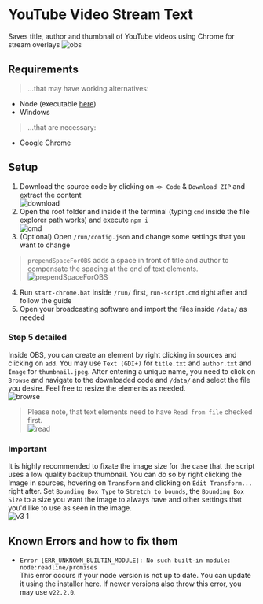 # YouTube Video Stream Text
Saves title, author and thumbnail of YouTube videos using Chrome for stream overlays
![obs](https://github.com/ItsLeMax/YouTube-Video-Stream-Text/assets/80857459/5c6c2c65-1320-4976-8cc4-4a810ed3653c)

## Requirements
> ...that may have working alternatives:
- Node (executable [here](https://nodejs.org/en/download/))
- Windows
> ...that are necessary:
- Google Chrome

## Setup
1. Download the source code by clicking on `<> Code` & `Download ZIP` and extract the content\
![download](https://github.com/ItsLeMax/YouTube-Video-Stream-Text/assets/80857459/883af1c1-5670-4325-88b3-24452ebc5acb)
2. Open the root folder and inside it the terminal (typing `cmd` inside the file explorer path works) and execute `npm i`\
![cmd](https://github.com/ItsLeMax/YouTube-Video-Stream-Text/assets/80857459/7334f1ee-197e-46e2-8909-2ea95e83f9f6)
3. (Optional) Open `/run/config.json` and change some settings that you want to change
> `prependSpaceForOBS` adds a space in front of title and author to compensate the spacing at the end of text elements.\
![prependSpaceForOBS](https://github.com/ItsLeMax/YouTube-Video-Stream-Text/assets/80857459/f4e7f163-a664-4c4d-abe5-fd32b89596f3)
4. Run `start-chrome.bat` inside `/run/` first, `run-script.cmd` right after and follow the guide
5. Open your broadcasting software and import the files inside `/data/` as needed

### Step 5 detailed
Inside OBS, you can create an element by right clicking in sources and clicking on `add`. You may use `Text (GDI+)` for `title.txt` and `author.txt` and `Image` for `thumbnail.jpeg`. After entering a unique name, you need to click on `Browse` and navigate to the downloaded code and `/data/` and select the file you desire. Feel free to resize the elements as needed.\
![browse](https://github.com/ItsLeMax/YouTube-Video-Stream-Text/assets/80857459/d880de97-6c9a-4756-88ee-1095b1dc1478)
> Please note, that text elements need to have `Read from file` checked first.\
![read](https://github.com/ItsLeMax/YouTube-Video-Stream-Text/assets/80857459/a2781753-90c7-4062-be5c-0f4c15232995)

### Important
It is highly recommended to fixate the image size for the case that the script uses a low quality backup thumbnail. You can do so by right clicking the Image in sources, hovering on `Transform` and clicking on `Edit Transform...` right after. Set `Bounding Box Type` to `Stretch to bounds`, the `Bounding Box Size` to a size you want the image to always have and other settings that you'd like to use as seen in the image.\
![v3 1](https://github.com/ItsLeMax/YouTube-Video-Stream-Text/assets/80857459/cfefa5e4-8727-4c98-91cb-9337d8c107f2)

## Known Errors and how to fix them
- `Error [ERR_UNKNOWN_BUILTIN_MODULE]: No such built-in module: node:readline/promises`\
This error occurs if your node version is not up to date. You can update it using the installer [here](https://nodejs.org/en/download/). If newer versions also throw this error, you may use `v22.2.0`.